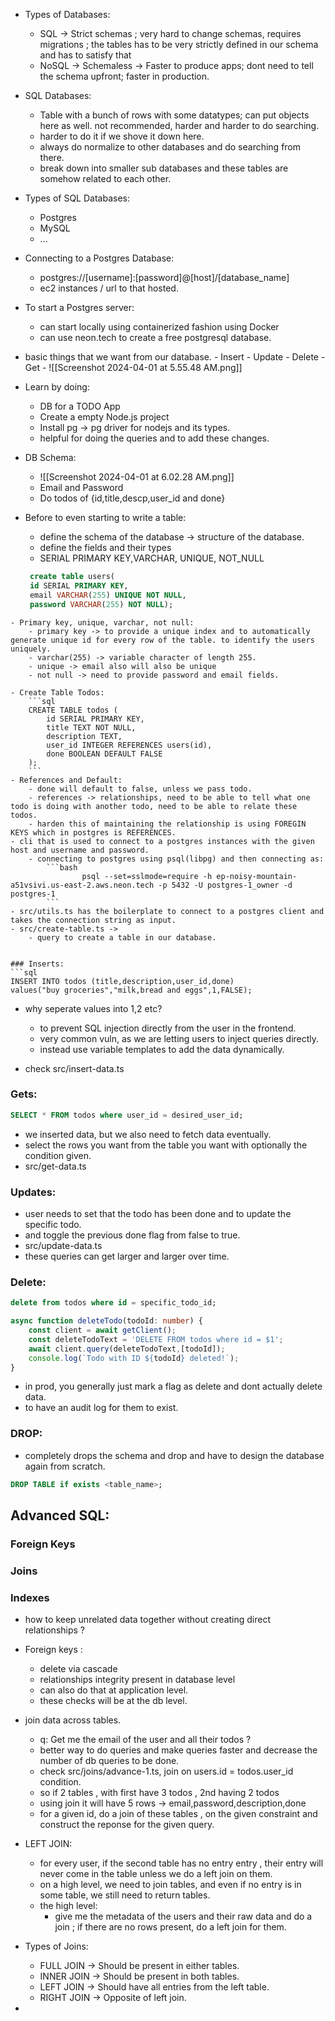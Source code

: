 
- Types of Databases:
	- SQL -> Strict schemas ; very hard to change schemas, requires migrations ; the tables has to be very strictly defined in our schema and has to satisfy that 
	- NoSQL -> Schemaless -> Faster to produce apps; dont need to tell the schema upfront; faster in production.
- SQL Databases:
	- Table with a bunch of rows with some datatypes; can put objects here as well. not recommended, harder and harder to do searching.
	- harder to do it if we shove it down here.
	- always do normalize to other databases and do searching from there.
	- break down into smaller sub databases and these tables are somehow related to each other.
- Types of SQL Databases:
	- Postgres
	- MySQL
	- ...

- Connecting to a Postgres Database:
	- postgres://\[username]:\[password]@\[host]/\[database_name]
	- ec2 instances / url to that hosted.

- To start a Postgres server:
	- can start locally using containerized fashion using Docker 
	- can use neon.tech to create a free postgresql database.

- basic things that we want from our database.
		- Insert
		- Update
		- Delete 
		- Get 
		- ![[Screenshot 2024-04-01 at 5.55.48 AM.png]]

- Learn by doing:
	- DB for a TODO App
	- Create a empty Node.js project 
	- Install pg -> pg driver for nodejs and its types.
	- helpful for doing the queries and to add these changes.

- DB Schema:
	- ![[Screenshot 2024-04-01 at 6.02.28 AM.png]]
	- Email and Password
	- Do todos of {id,title,descp,user_id and done}
- Before to even starting to write a table:
	- define the schema of the database -> structure of the database.
	- define the fields and their types 
	- SERIAL PRIMARY KEY,VARCHAR, UNIQUE, NOT_NULL
	```sql
	 create table users(
	 id SERIAL PRIMARY KEY,
	 email VARCHAR(255) UNIQUE NOT NULL,
	 password VARCHAR(255) NOT NULL);
```
- Primary key, unique, varchar, not null:
	- primary key -> to provide a unique index and to automatically generate unique id for every row of the table. to identify the users uniquely.
	- varchar(255) -> variable character of length 255.
	- unique -> email also will also be unique 
	- not null -> need to provide password and email fields.

- Create Table Todos:
	```sql
	CREATE TABLE todos (
		id SERIAL PRIMARY KEY,
		title TEXT NOT NULL,
		description TEXT,
		user_id INTEGER REFERENCES users(id),
		done BOOLEAN DEFAULT FALSE
	);
	```
- References and Default:
	- done will default to false, unless we pass todo.
	- references -> relationships, need to be able to tell what one todo is doing with another todo, need to be able to relate these todos.
	- harden this of maintaining the relationship is using FOREGIN KEYS which in postgres is REFERENCES.
- cli that is used to connect to a postgres instances with the given host and username and password.
	- connecting to postgres using psql(libpg) and then connecting as:
		```bash
				psql --set=sslmode=require -h ep-noisy-mountain-a51vsivi.us-east-2.aws.neon.tech -p 5432 -U postgres-1_owner -d postgres-1 
		```
- src/utils.ts has the boilerplate to connect to a postgres client and takes the connection string as input.
- src/create-table.ts ->
	- query to create a table in our database.


### Inserts:
```sql
INSERT INTO todos (title,description,user_id,done)
values("buy groceries","milk,bread and eggs",1,FALSE);
```
- why seperate values into $1,$2 etc?
	- to prevent SQL injection directly from the user in the frontend.
	- very common vuln, as we are letting users to inject queries directly.
	- instead use variable templates to add the data dynamically.

- check src/insert-data.ts

### Gets:
```sql
SELECT * FROM todos where user_id = desired_user_id;
```
- we inserted data, but we also need to fetch data eventually.
- select the rows you want from the table you want with optionally the condition given.
- src/get-data.ts

### Updates:
- user needs to set that the todo has been done and to update the specific todo.
- and toggle the previous done flag from false to true.
- src/update-data.ts
- these queries can get larger and larger over time.

### Delete:
```sql
delete from todos where id = specific_todo_id;
```

```ts
async function deleteTodo(todoId: number) {
	const client = await getClient();
	const deleteTodoText = 'DELETE FROM todos where id = $1';
	await client.query(deleteTodoText,[todoId]);
	console.log(`Todo with ID ${todoId} deleted!`);
}
```
- in prod, you generally just mark a flag as delete and dont actually delete data.
- to have an audit log for them to exist.
### DROP:
- completely drops the schema and drop and have to design the database again from scratch.
 ```sql
 DROP TABLE if exists <table_name>;
```




## Advanced SQL:
### Foreign Keys 
### Joins 

### Indexes

- how to keep unrelated data together without creating direct relationships ?
- Foreign keys :
	- delete via cascade 
	- relationships integrity present in database level
	- can also do that at application level.
	- these checks will be at the db level.

- join data across tables.
	- q: Get me the email of the user and all their todos ?
	- better way to do queries and make queries faster and decrease the number of db queries to be done.
	- check src/joins/advance-1.ts, join on users.id = todos.user_id condition.
	- so if 2 tables , with first have 3 todos , 2nd having 2 todos
	- using join it will have 5 rows -> email,password,description,done 
	- for a given id, do a join of these tables , on the given constraint and construct the reponse for the given query.

- LEFT JOIN:
	- for every user, if the second table has no entry entry , their entry will never come in the table unless we do a left join on them.
	- on a high level, we need to join tables, and even if no entry is in some table, we still need to return tables.
	- the high level:
		- give me the metadata of the users and their raw data and do a join ; if there are no rows present, do a left join for them.

- Types of Joins:
	- FULL JOIN -> Should be present in either tables.
	- INNER JOIN -> Should be present in both tables.
	- LEFT JOIN -> Should have all entries from the left table.
	- RIGHT JOIN -> Opposite of left join.


- 
